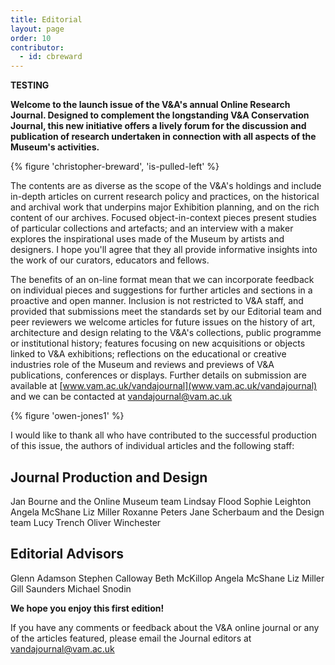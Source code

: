 ```yaml
---
title: Editorial
layout: page
order: 10
contributor:
  - id: cbreward
---
```

**TESTING**

**Welcome to the launch issue of the V&A's annual Online Research Journal. Designed to complement the longstanding V&A Conservation Journal, this new initiative offers a lively forum for the discussion and publication of research undertaken in connection with all aspects of the Museum's activities.**

{% figure 'christopher-breward', 'is-pulled-left' %}

The contents are as diverse as the scope of the V&A's holdings and include in-depth articles on current research policy and practices, on the historical and archival work that underpins major Exhibition planning, and on the rich content of our archives. Focused object-in-context pieces present studies of particular collections and artefacts; and an interview with a maker explores the inspirational uses made of the Museum by artists and designers. I hope you'll agree that they all provide informative insights into the work of our curators, educators and fellows.

The benefits of an on-line format mean that we can incorporate feedback on individual pieces and suggestions for further articles and sections in a proactive and open manner. Inclusion is not restricted to V&A staff, and provided that submissions meet the standards set by our Editorial team and peer reviewers we welcome articles for future issues on the history of art, architecture and design relating to the V&A's collections, public programme or institutional history; features focusing on new acquisitions or objects linked to V&A exhibitions; reflections on the educational or creative industries role of the Museum and reviews and previews of V&A publications, conferences or displays. Further details on submission are available at [www.vam.ac.uk/vandajournal](www.vam.ac.uk/vandajournal) and we can be contacted at [vandajournal@vam.ac.uk](mailto:vandajournal@vam.ac.uk)

{% figure 'owen-jones1' %}

I would like to thank all who have contributed to the successful production of this issue, the authors of individual articles and the following staff:

## Journal Production and Design
Jan Bourne and the Online Museum team
Lindsay Flood
Sophie Leighton
Angela McShane
Liz Miller
Roxanne Peters
Jane Scherbaum and the Design team
Lucy Trench
Oliver Winchester

## Editorial Advisors
Glenn Adamson
Stephen Calloway
Beth McKillop
Angela McShane
Liz Miller
Gill Saunders
Michael Snodin

**We hope you enjoy this first edition!**

If you have any comments or feedback about the V&A online journal or any of the articles featured, please email the Journal editors at [vandajournal@vam.ac.uk](mailto:vandajournal@vam.ac.uk)
